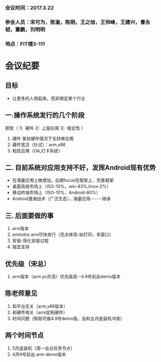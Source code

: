 ### 会议时间：2017.3.22
### 参会人员：宋可为，陈渝，陈刚，王之旭，王帅峰，王建兴，曹永韧，董鹏，刘明明
### 地点：FIT楼3-111

# 会议纪要

## 目标
 - 让更多的人用起来，而非限定某个行业

## 一.操作系统发行的几个阶段
原型（ 1）硬件 2）上层应用 3）稳定性 ）
1. 硬件 某些硬件情况下支持单应用
2. 硬件宽泛（扑试）：arm,x86
3. 粘性应用（OA,打卡系统） 
## 二. 目前系统对应用支持不好，发挥Android现有优势
- 在海量应用上做增加。后期focus在框架上，完善框架
- 桌面系统市场上（ISO-10%，win-83%,linux-2%） 
- 移动终端市场上（ISO-10%，Android-80%）
- Android激海战术（广泛生态），海量应用------继承
## 三. 后面要做的事
1. arm版本
2. emindos arm尽快发行（亮点体现-如打印，多窗口）
3. 安装-简化安装过程
4. 独显支持

## 优先级（宋总）
1. arm版本（arm pc形态）优先级高--4.9号前出demo版本

## 陈老师意见
1. 和平台无关（arm,x86版本）
2. 和硬件相关（arm定制硬件）
3. 时间问题（陈刚可做4.9号demo版，会和五月底装机冲突）

## 两个时间节点
1. 5月底装机（周一会议任务节点）
2. 4月9号前出 arm-demo版本
